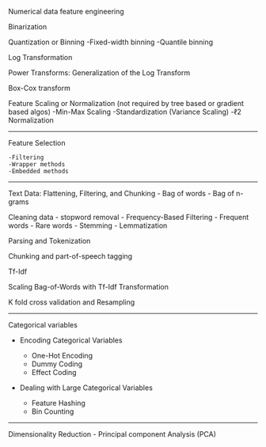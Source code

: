 Numerical data feature engineering

Binarization

Quantization or Binning
	-Fixed-width binning
	-Quantile binning

Log Transformation

Power Transforms: Generalization of the Log Transform

Box-Cox transform

Feature Scaling or Normalization (not required by tree based or gradient based algos)
	-Min-Max Scaling
	-Standardization (Variance Scaling)
	-ℓ2 Normalization

---

Feature Selection

	-Filtering
	-Wrapper methods
	-Embedded methods


---

Text Data: Flattening, Filtering, and Chunking
	- Bag of words
	- Bag of n-grams

Cleaning data
	- stopword removal
	- Frequency-Based Filtering
		- Frequent words
		- Rare words
	- Stemming
	- Lemmatization

Parsing and Tokenization

Chunking and part-of-speech tagging

Tf-Idf

Scaling Bag-of-Words with Tf-Idf Transformation

K fold cross validation and Resampling 



---

Categorical variables

- Encoding Categorical Variables
	- One-Hot Encoding
	- Dummy Coding
	- Effect Coding

- Dealing with Large Categorical Variables
	- Feature Hashing
	- Bin Counting



---

Dimensionality Reduction
	- Principal component Analysis (PCA)
